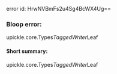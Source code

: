 error id: HrwNVBmFs2u4Sg4BcWX4Ug==
### Bloop error:

upickle.core.Types$TaggedWriter$Leaf
#### Short summary: 

upickle.core.Types$TaggedWriter$Leaf